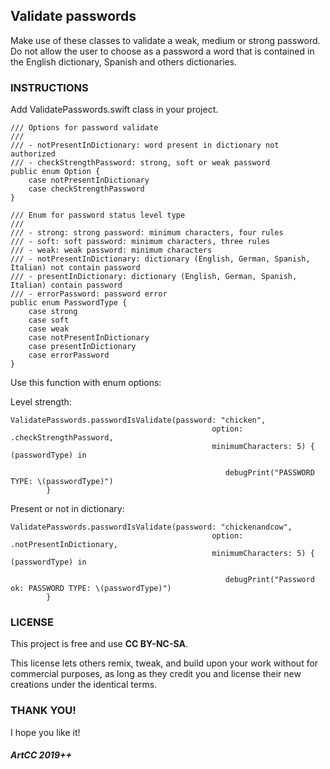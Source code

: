 ## Validate passwords

Make use of these classes to validate a weak, medium or strong password. Do not allow the user to choose as a password a word that is contained in the English dictionary, Spanish and others dictionaries.

### INSTRUCTIONS

Add ValidatePasswords.swift class in your project.

```
/// Options for password validate
///
/// - notPresentInDictionary: word present in dictionary not authorized
/// - checkStrengthPassword: strong, soft or weak password
public enum Option {
    case notPresentInDictionary
    case checkStrengthPassword
}

/// Enum for password status level type
///
/// - strong: strong password: minimum characters, four rules
/// - soft: soft password: minimum characters, three rules
/// - weak: weak password: minimum characters
/// - notPresentInDictionary: dictionary (English, German, Spanish, Italian) not contain password
/// - presentInDictionary: dictionary (English, German, Spanish, Italian) contain password
/// - errorPassword: password error
public enum PasswordType {
    case strong
    case soft
    case weak
    case notPresentInDictionary
    case presentInDictionary
    case errorPassword
}
```

Use this function with enum options:

Level strength:

```
ValidatePasswords.passwordIsValidate(password: "chicken",
                                             option: .checkStrengthPassword,
                                             minimumCharacters: 5) { (passwordType) in
                                                
                                                debugPrint("PASSWORD TYPE: \(passwordType)")
        }
```

Present or not in dictionary:

```
ValidatePasswords.passwordIsValidate(password: "chickenandcow",
                                             option: .notPresentInDictionary,
                                             minimumCharacters: 5) { (passwordType) in
                                                
                                                debugPrint("Password ok: PASSWORD TYPE: \(passwordType)")
        }
```

### LICENSE

This project is free and use <b>CC BY-NC-SA</b>.

This license lets others remix, tweak, and build upon your work without for commercial purposes, as long as they credit you and license their new creations under the identical terms.

### THANK YOU!

I hope you like it!

##### ArtCC 2019++